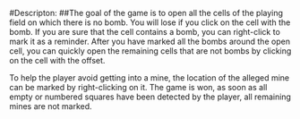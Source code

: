 #Descripton:
##The goal of the game is to open all the cells of the playing field on which there is no bomb. You will lose if you click on the cell with the bomb. If you are sure that the cell contains a bomb, you can right-click to mark it as a reminder. After you have marked all the bombs around the open cell, you can quickly open the remaining cells that are not bombs by clicking on the cell with the offset.

To help the player avoid getting into a mine, the location of the alleged mine can be marked by right-clicking on it. The game is won, as soon as all empty or numbered squares have been detected by the player, all remaining mines are not marked.
